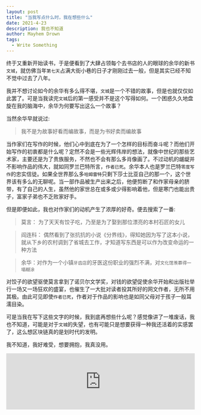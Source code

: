 ```yaml
---
layout: post
title: "当我写点什么时，我在想些什么"
date: 2021-4-23
description: 我也不知道
author: Mayhem Drown
tags: 
  - Write Something
---
```


终于又重新开始读书，于是便看到了大肆占领每个去书店的人的眼球的余华的新书`文城`，就仿佛当年`第七天`占满大街小巷的日子才刚刚过去一般，但是其实已经不知不觉中过去了八年。

<!--break-->


我并不想讨论如今的余华有多么得不堪，`文城`是一个不错的故事，但是也就仅仅如此罢了。可是当我读完`文城`后的第一感受并不是这个写得如何。一个困惑久久地盘旋在我的脑海中，余华为何要写出这么一个故事？

当然余华早就说过:

> 我不是为故事好看而编故事，而是为书好卖而编故事

当作家们在写作的时候，他们心中到底在为了一个怎样的目标而奋斗呢？而他们开始写作的初衷都是什么呢？定然不会是一些光辉伟岸的想法，就像中世纪的那些艺术家，主要还是为了贵族服务，不然也不会有那么多肖像画了。不过动机的龌龊并不影响作品的伟大，就如同罗兰巴特所言，`作者已死`。余华本人也是罗兰巴特`零度写作`的忠实信徒。如果全世界那么多`哈姆雷特`只剩下莎士比亚自己的那一个，这个世界该有多么的无聊呢。当一部作品被生产出来之后，他便剪断了和作家母亲的脐带，有了自己的人生，虽然他的家世总在或多或少得影响着他，但是寒门也能出贵子，富家子弟也不乏败家好手。

但是即便如此，我也对作家们的动机产生了浓厚的好奇。便去搜索了一番:

> 莫言： 为了天天有饺子吃，乃至是为了娶到那位漂亮的本村石匠的女儿

> 阎连科： 偶然看到了张抗抗的小说《分界线》，得知她因为写了这本小说，就从下乡的农村调到了省城去工作，才知道写东西是可以作为改变命运的一种方法

> 余华：对作为一个小镇`牙齿店`的牙医这份职业的强烈不满，对`文化馆羡慕得一塌糊涂`

对饺子的欲望驱使莫言拿到了诺贝尔文学奖，对钱的欲望促使余华开始和出版社举行一场又一场狂欢的盛宴，也催生了一大批对读者投其所好的网文作者，无所不用其极。由此可见即使`作者已死`，作者对于作品的影响也是如同父母对于孩子一般耳濡目染。

可是当我在写下这些文字的时候，我到底再想些什么呢？感觉像讲了一堆废话，我也不知道，可能是对于`文城`的失望，也有可能只是想要获得一种我还活着的实感罢了，这么想区块链真的是划时代的发明。

我不知道，我好难受，想要拥抱，我真没用。

<iframe allow="autoplay *; encrypted-media *; fullscreen *" frameborder="0" height="150" style="width:100%;max-width:660px;overflow:hidden;background:transparent;" sandbox="allow-forms allow-popups allow-same-origin allow-scripts allow-storage-access-by-user-activation allow-top-navigation-by-user-activation" src="https://music.163.com/outchain/player?type=2&id=1839140780&auto=1&height=66"></iframe>